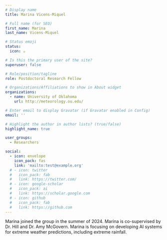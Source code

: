 ```yaml
---
# Display name
title: Marina Vicens-Miquel

# Full name (for SEO)
first_name: Marina
last_name: Vicens-Miquel

# Status emoji
status:
  icon: ☕️

# Is this the primary user of the site?
superuser: false

# Role/position/tagline
role: Postdoctoral Research Fellow

# Organizations/Affiliations to show in About widget
organizations:
  - name: University of Oklahoma
    url: http://meteorology.ou.edu/

# Enter email to display Gravatar (if Gravatar enabled in Config)
email: ''

# Highlight the author in author lists? (true/false)
highlight_name: true

user_groups:
  - Researchers

social:
  - icon: envelope
    icon_pack: fas
    link: 'mailto:test@example.org'
  # - icon: twitter
  #   icon_pack: fab
  #   link: https://twitter.com/
  # - icon: google-scholar
  #   icon_pack: ai
  #   link: https://scholar.google.com
  # - icon: github
  #   icon_pack: fab
  #   link: https://github.com
---
```


Marina joined the group in the summer of 2024. Marina is co-supervised by Dr. Hill and Dr. Amy McGovern. Marina is focusing on developing AI systems for extreme weather predictions, including extreme rainfall. 
